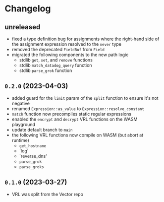 # Changelog

## unreleased
- fixed a type definition bug for assignments where the right-hand side of the assignment expression resolved to the `never` type
- removed the deprecated `FieldBuf` from `Field`
- migrated the following components to the new path logic
  - stdlib `get`, `set`, and `remove` functions
  - stdlib `match_datadog_query` function
  - stdlib `parse_grok` function

## `0.2.0` (2023-04-03)
- added guard for the `limit` param of the `split` function to ensure it's not negative
- renamed `Expression::as_value` to `Expression::resolve_constant`
- `match` function now precompiles static regular expressions
- enabled the `encrypt` and `decrypt` VRL functions on the WASM playground
- update default branch to `main`
- the following VRL functions now compile on WASM (but abort at runtime)
  - `get_hostname`
  - `log'
  - `reverse_dns'
  - `parse_grok`
  - `parse_groks`

## `0.1.0` (2023-03-27)
- VRL was split from the Vector repo
